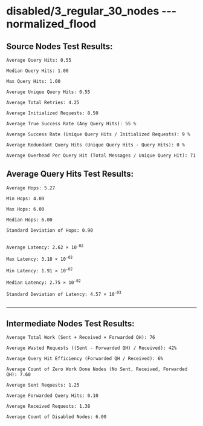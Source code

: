 # disabled/3_regular_30_nodes --- normalized_flood
## Source Nodes Test Results:
	Average Query Hits: 0.55

	Median Query Hits: 1.00

	Max Query Hits: 1.00

	Average Unique Query Hits: 0.55

	Average Total Retries: 4.25

	Average Initialized Requests: 8.50

	Average True Success Rate (Any Query Hits): 55 %

	Average Success Rate (Unique Query Hits / Initialized Requests): 9 %

	Average Redundant Query Hits (Unique Query Hits - Query Hits): 0 %

	Average Overhead Per Query Hit (Total Messages / Unique Query Hit): 71



## Average Query Hits Test Results:
<pre><code>Average Hops: 5.27

Min Hops: 4.00

Max Hops: 6.00

Median Hops: 6.00

Standard Deviation of Hops: 0.90


Average Latency: 2.62 × 10<sup>-02</sup>

Max Latency: 3.18 × 10<sup>-02</sup>

Min Latency: 1.91 × 10<sup>-02</sup>

Median Latency: 2.75 × 10<sup>-02</sup>

Standard Deviation of Latency: 4.57 × 10<sup>-03</sup>

</code></pre>

---------------------------------------------
## Intermediate Nodes Test Results:

	Average Total Work (Sent + Received + Forwarded QH): 76

	Average Wasted Requests ((Sent - Forwarded QH) / Received): 42%

	Average Query Hit Efficiency (Forwarded QH / Received): 6%

	Average Count of Zero Work Done Nodes (No Sent, Received, Forwarded QH): 7.60

	Average Sent Requests: 1.25

	Average Forwarded Query Hits: 0.10

	Average Received Requests: 1.38

	Average Count of Disabled Nodes: 6.00

